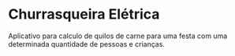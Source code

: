 # Churrasqueira Elétrica
Aplicativo para calculo de quilos de carne para uma festa com uma determinada quantidade de pessoas e crianças.
